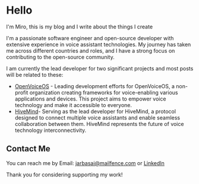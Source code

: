 # Hello

I'm Miro, this is my blog and I write about the things I create

I'm a passionate software engineer and open-source developer with extensive experience in voice assistant technologies. 
My journey has taken me across different countries and roles, and I have a strong focus on contributing to the open-source community.

I am currently the lead developer for two significant projects and most posts will be related to these:

- [OpenVoiceOS](https://openvoiceos.org/) - Leading development efforts for OpenVoiceOS, a non-profit organization creating frameworks for voice-enabling various applications and devices. This project aims to empower voice technology and make it accessible to everyone.
- [HiveMind](https://github.com/JarbasHiveMind/)- Serving as the lead developer for HiveMind, a protocol designed to connect multiple voice assistants and enable seamless collaboration between them. HiveMind represents the future of voice technology interconnectivity.


## Contact Me

You can reach me by Email: [jarbasai@mailfence.com](mailto:jarbasai@mailfence.com) or [LinkedIn](https://www.linkedin.com/in/casimiro-ferreira-953783151/)

Thank you for considering supporting my work!

